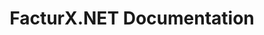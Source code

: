 ---
# https://vitepress.dev/reference/default-theme-home-page
layout: home

title: FacturX.NET Documentation

hero:
  name: FacturX.NET
  text: Web, API, CLI, .NET — your workflow, your way
  tagline: FacturX.NET gives you a unified platform to manage Factur-X documents the way you prefer.
  image: { src: '/logo.png', alt: 'FacturX.NET Logo' }
  actions:
    - theme: brand
      text: What is FacturX.NET?
      link: /guides/what-is-facturxdotnet
    - theme: alt
      text: Getting started
      link: /guides/getting-started
    - theme: alt
      text: GitHub
      link: https://github.com/FacturX-NET/FacturXDotNet

features:
  - title: Web Editor
    icon: { 
      light: 'https://api.iconify.design/bi/globe2.svg?color=%23512bd4', 
      dark: 'https://api.iconify.design/bi/globe2.svg?color=%23CAC0F2', 
      alt: 'WebSite' 
    }
    details: Create, view, and edit Factur-X documents directly in your browser with our user-friendly editor.
    link: https://{BUILD-NAME}.facturxdotnet.org/editor
    linkText: Try it live
  - title: API
    icon: { 
      light: 'https://api.iconify.design/simple-icons/amazonapigateway.svg?color=%23512bd4', 
      dark: 'https://api.iconify.design/simple-icons/amazonapigateway.svg?color=%23CAC0F2', 
      alt: 'API' 
    }
    details: Programmatically generate, read, and validate Factur-X documents through our powerful API.
    link: https://{BUILD-NAME}.facturxdotnet.org/api
    linkText: Try it live
  - title: .NET library and tool
    icon: { 
      light: 'https://api.iconify.design/simple-icons/nuget.svg?color=%23512bd4', 
      dark: 'https://api.iconify.design/simple-icons/nuget.svg?color=%23CAC0F2', 
      alt: 'NuGet' 
    }
    details: Integrate FacturX.NET into your .NET projects or use the CLI to automate workflows directly from the command line.
    link: https://www.nuget.org/profiles/FacturX.NET
    linkText: Download
---